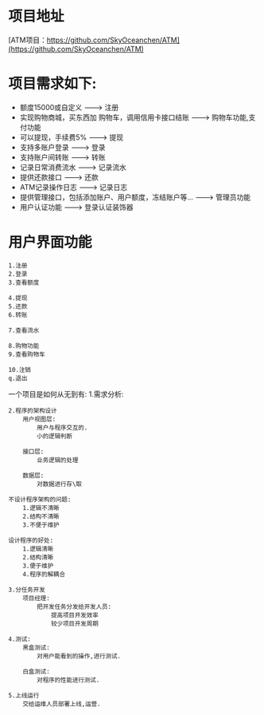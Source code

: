 

# 项目地址

[ATM项目：https://github.com/SkyOceanchen/ATM](https://github.com/SkyOceanchen/ATM)

# 项目需求如下:


- 额度15000或自定义  ---> 注册
- 实现购物商城，买东西加 购物车，调用信用卡接口结账 ---> 购物车功能,支付功能
- 可以提现，手续费5% ---> 提现
- 支持多账户登录 ---> 登录
- 支持账户间转账 ---> 转账
- 记录日常消费流水 ---> 记录流水
- 提供还款接口  ---> 还款
- ATM记录操作日志 ---> 记录日志
- 提供管理接口，包括添加账户、用户额度，冻结账户等...  ---> 管理员功能
- 用户认证功能 ---> 登录认证装饰器


# 用户界面功能
    1.注册
    2.登录
    3.查看额度
    
    4.提现
    5.还款
    6.转账
    
    7.查看流水
    
    8.购物功能
    9.查看购物车
    
    10.注销
    q.退出

一个项目是如何从无到有:
    1.需求分析:

    2.程序的架构设计
        用户视图层:
            用户与程序交互的.
            小的逻辑判断
    
        接口层:
            业务逻辑的处理
    
        数据层:
            对数据进行存\取
    
    不设计程序架构的问题:
        1.逻辑不清晰
        2.结构不清晰
        3.不便于维护
    
    设计程序的好处:
        1.逻辑清晰
        2.结构清晰
        3.便于维护
        4.程序的解耦合
    
    3.分任务开发
        项目经理:
            把开发任务分发给开发人员:
                提高项目开发效率
                较少项目开发周期
    
    4.测试:
        黑盒测试:
            对用户能看到的操作,进行测试.
    
        白盒测试:
            对程序的性能进行测试.
    
    5.上线运行
        交给运维人员部署上线,运营.